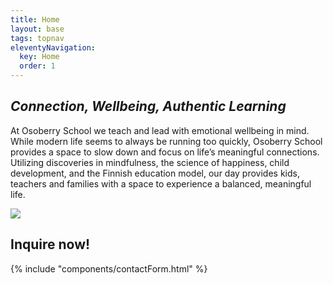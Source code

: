 ```yaml
---
title: Home
layout: base
tags: topnav
eleventyNavigation:
  key: Home
  order: 1
---
```

## *Connection, Wellbeing, Authentic Learning*

At Osoberry School we teach and lead with emotional wellbeing in mind. While modern life seems to always be running too quickly, Osoberry School provides a space to slow down and focus on life’s meaningful connections. Utilizing discoveries in mindfulness, the science of happiness, child development, and the Finnish education model, our day provides kids, teachers and families with a space to experience a balanced, meaningful life.

![](/assets/uploads/homepic.png)



## Inquire now!

{% include "components/contactForm.html" %}
